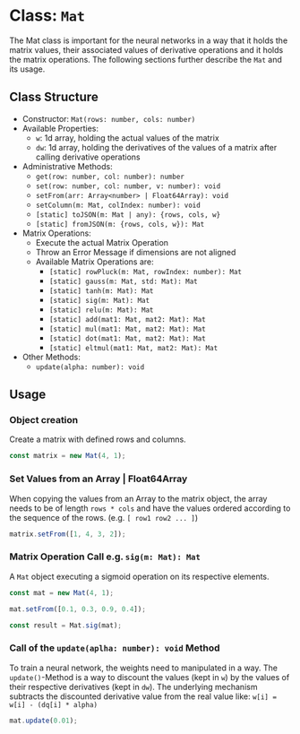 # Class: `Mat`

The Mat class is important for the neural networks in a way that it holds the matrix values, their associated values of derivative operations and it holds the matrix operations.
The following sections further describe the `Mat` and its usage.

## Class Structure
* Constructor: `Mat(rows: number, cols: number)`
* Available Properties:
  * `w`: 1d array, holding the actual values of the matrix
  * `dw`: 1d array, holding the derivatives of the values of a matrix after calling derivative operations
* Administrative Methods:
  * `get(row: number, col: number): number`
  * `set(row: number, col: number, v: number): void`
  * `setFrom(arr: Array<number> | Float64Array): void`
  <!-- * `setRow(m: Mat, rowIndex): void` -->
  * `setColumn(m: Mat, colIndex: number): void`
  * `[static] toJSON(m: Mat | any): {rows, cols, w}`
  * `[static] fromJSON(m: {rows, cols, w}): Mat`
* Matrix Operations:
  * Execute the actual Matrix Operation
  * Throw an Error Message if dimensions are not aligned
  * Available Matrix Operations are:
    * `[static] rowPluck(m: Mat, rowIndex: number): Mat`
    * `[static] gauss(m: Mat, std: Mat): Mat`
    * `[static] tanh(m: Mat): Mat`
    * `[static] sig(m: Mat): Mat`
    * `[static] relu(m: Mat): Mat`
    * `[static] add(mat1: Mat, mat2: Mat): Mat`
    * `[static] mul(mat1: Mat, mat2: Mat): Mat`
    * `[static] dot(mat1: Mat, mat2: Mat): Mat`
    * `[static] eltmul(mat1: Mat, mat2: Mat): Mat`
* Other Methods:
  * `update(alpha: number): void`

## Usage

### Object creation

Create a matrix with defined rows and columns.

```typescript
const matrix = new Mat(4, 1);
```

### Set Values from an Array<number> | Float64Array

When copying the values from an Array to the matrix object, the array needs to be of length `rows * cols` and have the values ordered according to the sequence of the rows. (e.g. `[ row1 row2 ... ]`)

```typescript
matrix.setFrom([1, 4, 3, 2]);
```

### Matrix Operation Call e.g. `sig(m: Mat): Mat`

A `Mat` object executing a sigmoid operation on its respective elements.

```typescript
const mat = new Mat(4, 1);

mat.setFrom([0.1, 0.3, 0.9, 0.4]);

const result = Mat.sig(mat);
```

### Call of the `update(aplha: number): void` Method

To train a neural network, the weights need to manipulated in a way.
The `update()`-Method is a way to discount the values (kept in `w`) by the values of their respective derivatives (kept in `dw`).
The underlying mechanism subtracts the discounted derivative value from the real value like: `w[i] = w[i] - (dq[i] * alpha)`

```typescript
mat.update(0.01);
```